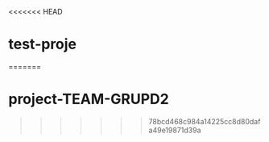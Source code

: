 <<<<<<< HEAD
# test-proje
=======
# project-TEAM-GRUPD2
>>>>>>> 78bcd468c984a14225cc8d80dafa49e19871d39a
